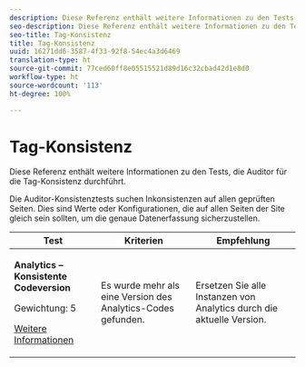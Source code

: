 ```yaml
---
description: Diese Referenz enthält weitere Informationen zu den Tests, die Auditor für die Tag-Konsistenz durchführt.
seo-description: Diese Referenz enthält weitere Informationen zu den Tests, die Auditor für die Tag-Konsistenz durchführt.
seo-title: Tag-Konsistenz
title: Tag-Konsistenz
uuid: 16271dd6-3587-4f33-92f8-54ec4a3d6469
translation-type: ht
source-git-commit: 77ced60ff8e05515521d89d16c32cbad42d1e8d0
workflow-type: ht
source-wordcount: '113'
ht-degree: 100%

---
```



# Tag-Konsistenz

Diese Referenz enthält weitere Informationen zu den Tests, die Auditor für die Tag-Konsistenz durchführt.

Die Auditor-Konsistenztests suchen Inkonsistenzen auf allen geprüften Seiten. Dies sind Werte oder Konfigurationen, die auf allen Seiten der Site gleich sein sollten, um die genaue Datenerfassung sicherzustellen.

<table id="table_4F9ED873BAF741D19BFB0F297B3A1FDB"> 
 <thead> 
  <tr> 
   <th colname="col1" class="entry"> Test </th> 
   <th colname="col2" class="entry"> Kriterien </th> 
   <th colname="col3" class="entry"> Empfehlung </th> 
  </tr>
 </thead>
 <tbody> 
  <tr> 
   <td colname="col1"> 
    <!--
      1.0.1 
    --> <p><b>Analytics – Konsistente Codeversion </b> </p> <p>Gewichtung: 5 </p> <p><a href="https://docs.adobe.com/content/help/de-DE/analytics/implementation/home.html" format="html" scope="external"> Weitere Informationen</a> </p> </td> 
   <td colname="col2"> <p> Es wurde mehr als eine Version des Analytics-Codes gefunden. </p> </td> 
   <td colname="col3"> <p>Ersetzen Sie alle Instanzen von Analytics durch die aktuelle Version. </p> </td> 
  </tr> 
 </tbody> 
</table>
